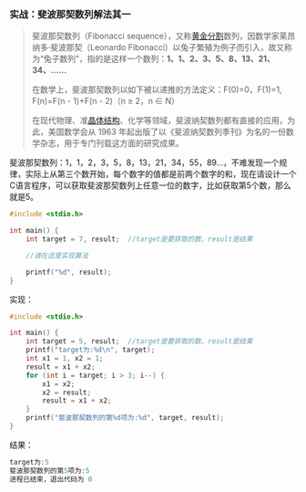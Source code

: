 ### 实战：斐波那契数列解法其一

> 斐波那契数列（Fibonacci sequence），又称[黄金分割](https://baike.baidu.com/item/黄金分割/115896)数列，因数学家莱昂纳多·斐波那契（Leonardo Fibonacci）以兔子繁殖为例子而引入，故又称为“兔子数列”，指的是这样一个数列：**1、1、2、3、5、8、13、21、34、……**
>
> 在数学上，斐波那契数列以如下被以递推的方法定义：F(0)=0，F(1)=1, F(n)=F(n - 1)+F(n - 2)（n ≥ 2，n ∈ N）
>
> 在现代物理、准[晶体结构](https://baike.baidu.com/item/晶体结构/10401467)、化学等领域，斐波纳契数列都有直接的应用，为此，美国数学会从 1963 年起出版了以《斐波纳契数列季刊》为名的一份数学杂志，用于专门刊载这方面的研究成果。

斐波那契数列：1，1，2，3，5，8，13，21，34，55，89...，不难发现一个规律，实际上从第三个数开始，每个数字的值都是前两个数字的和，现在请设计一个C语言程序，可以获取斐波那契数列上任意一位的数字，比如获取第5个数，那么就是5。

```c
#include <stdio.h>

int main() {
    int target = 7, result;  //target是要获取的数，result是结果

    //请在这里实现算法

    printf("%d", result);
}
```

实现：

```c
#include <stdio.h>

int main() {
    int target = 5, result;  //target是要获取的数，result是结果
    printf("target为:%d\n", target);
    int x1 = 1, x2 = 1;
    result = x1 + x2;
    for (int i = target; i > 3; i--) {
        x1 = x2;
        x2 = result;
        result = x1 + x2;
    }
    printf("斐波那契数列的第%d项为:%d", target, result);
}
```

结果：

```c
target为:5
斐波那契数列的第5项为:5
进程已结束，退出代码为 0
```

